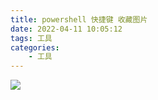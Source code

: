 ```yaml
---
title: powershell 快捷键 收藏图片
date: 2022-04-11 10:05:12
tags: 工具
categories: 
	- 工具
---
```




<img src="https://cdn.jsdelivr.net/gh/xxl115/my-pic//blog/powershell 快捷键.jpeg"/>
